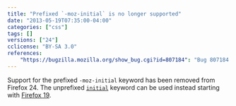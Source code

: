 ```yaml
---
title: "Prefixed `-moz-initial` is no longer supported"
date: "2013-05-19T07:35:00-04:00"
categories: ["css"]
tags: []
versions: ["24"]
cclicense: "BY-SA 3.0"
references:
    "https://bugzilla.mozilla.org/show_bug.cgi?id=807184": "Bug 807184 – Remove support for prefixed \"-moz-initial\" CSS keyword, now that we support it unprefixed"
---
```

Support for the prefixed `-moz-initial` keyword has been removed from Firefox 24. The unprefixed [`initial`](https://developer.mozilla.org/en-US/docs/Web/CSS/initial) keyword can be used instead starting with [Firefox 19](https://www.fxsitecompat.com/en-CA/docs/2012/moz-initial-has-been-unprefixed/).

